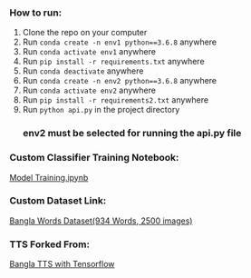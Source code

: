 <h3>How to run:</h3>
<ol>
  <li>Clone the repo on your computer</li>
  <li>Run <code>conda create -n env1 python==3.6.8</code> anywhere</li>
  <li>Run <code>conda activate env1</code> anywhere</li>
  <li>Run <code>pip install -r requirements.txt</code> anywhere</li>
  <li>Run <code>conda deactivate</code> anywhere</li>
  <li>Run <code>conda create -n env2 python==3.6.8</code> anywhere</li>
  <li>Run <code>conda activate env2</code> anywhere</li>
  <li>Run <code>pip install -r requirements2.txt</code> anywhere</li>
  <li>Run <code>python api.py</code> in the project directory</li>
  <h3>env2 must be selected for running the api.py file</h3>
</ol>

<h3>Custom Classifier Training Notebook:</h3>
<a href = "https://drive.google.com/file/d/1_u9mjbV3aEsAF0aptJ5UToD0a_V5mnQZ/view?usp=sharing"> Model Training.ipynb </a>

<h3>Custom Dataset Link:</h3>
<a href = "https://drive.google.com/drive/folders/1b2inOVZr4PlZSqqcTndAie1ZIa4ZTJrI?usp=sharing"> Bangla Words Dataset(934 Words, 2500 images) </a>

<h3>TTS Forked From:</h3>
<a href = "https://github.com/zabir-nabil/bangla-tts"> Bangla TTS with Tensorflow </a>